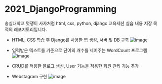 # 2021_DjangoProgramming

숭실대학교 멋쟁이 사자처럼 html, css, python, django 교육세션 실습 내용 저장 목적의 레포지토리입니다.

- HTML, CSS 학습 후 Django를 사용한 앱 생성, 서버 및 DB 구축
![image](https://user-images.githubusercontent.com/66112716/147719239-19d811cc-0a7e-4c9e-89eb-756853009e71.png)

- 입력받은 텍스트를 기준으로 단어의 개수를 세어주는 WordCount 프로그램
![image](https://user-images.githubusercontent.com/66112716/147719272-9371e1b6-f323-4e3b-b484-a3c4d40ca908.png)

- CRUD를 적용한 블로그 생성, User 기능을 적용한 회원 관리 기능 추가

- Webstagram 구현
![image](https://user-images.githubusercontent.com/66112716/147719385-bf4374ef-7fb0-4c44-a5a7-9af0f11a7a9c.png)

